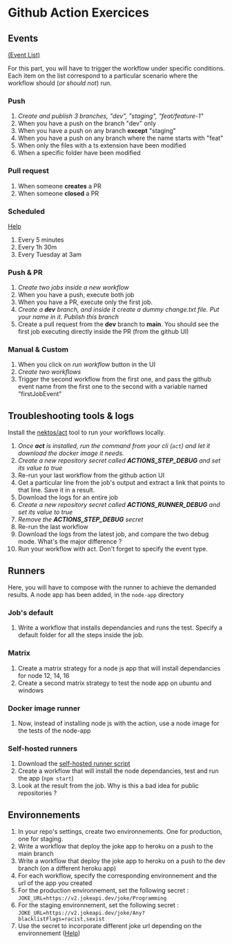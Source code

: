 # Github Action Exercices

## Events
[(Event List)](https://docs.github.com/en/actions/using-workflows/events-that-trigger-workflows)

For this part, you will have to trigger the workflow under specific conditions. Each item on the list correspond to a particular scenario where the workflow should (*or should not*) run.

### Push
1. *Create and publish 3 branches, "dev", "staging", "feat/feature-1"*
2. When you have a push on the branch "dev" only
3. When you have a push on any branch **except** "staging"
4. When you have a push on any branch where the name starts with "feat"
5. When only the files with a ts extension have been modified
6. When a specific folder have been modified


### Pull request
1. When someone **creates** a PR
2. When someone **closed** a PR

### Scheduled
[Help](https://crontab.guru)
1. Every 5 minutes
2. Every 1h 30m
3. Every Tuesday at 3am

### Push & PR
1. *Create two jobs inside a new workflow*
2. When you have a push, execute both job
3. When you have a PR, execute only the first job.
4. *Create a **dev** branch, and inside it create a dummy change.txt file. Put your name in it. Publish this branch*
5. Create a pull request from the **dev** branch to **main**. You should see the first job executing directly inside the PR (from the github UI)

### Manual & Custom
1. When you click on *run workflow* button in the UI
2. *Create two workflows*
3. Trigger the second workflow from the first one, and pass the github event name from the first one to the second with a variable named "firstJobEvent"

## Troubleshooting tools & logs
Install the [nektos/act](https://github.com/nektos/act) tool to run your workflows locally.

1. *Once **act** is installed, run the command from your cli (`act`) and let it download the docker image it needs.*
2. *Create a new repository secret called **ACTIONS_STEP_DEBUG** and set its value to true*
3. Re-run your last workflow from the github action UI
4. Get a particular line from the job's output and extract a link that points to that line. Save it in a result.
5. Download the logs for an entire job
6. *Create a new repository secret called **ACTIONS_RUNNER_DEBUG** and set its value to true*
7. *Remove the **ACTIONS_STEP_DEBUG** secret*
8. Re-run the last workflow
9. Download the logs from the latest job, and compare the two debug mode. What's the major difference ?
10. Run your workflow with act. Don't forget to specify the event type.

## Runners

Here, you will have to compose with the runner to achieve the demanded results. A node app has been added, in the `node-app` directory

### Job's default

1. Write a workflow that installs dependancies and runs the test. Specify a default folder for all the steps inside the job.


### Matrix 

1. Create a matrix strategy for a node js app that will install dependancies for node 12, 14, 16
2. Create a second matrix strategy to test the node app on ubuntu and windows

### Docker image runner
1. Now, instead of installing node js with the action, use a node image for the tests of the node-app

### Self-hosted runners
1. Download the [self-hosted runner script](https://docs.github.com/en/actions/hosting-your-own-runners/adding-self-hosted-runners) 
2. Create a workflow that will install the node dependancies, test and run the app (`npm start`)
3. Look at the result from the job. Why is this a bad idea for public repositories ?

## Environnements

1. In your repo's settings, create two environnements. One for production, one for staging.
2. Write a workflow that deploy the joke app to heroku on a push to the main branch
3. Write a workflow that deploy the joke app to heroku on a push to the dev branch (on a different heroku app)
4. For each workflow, specify the corresponding environnement and the url of the app you created
5. For the production environnement, set the following secret : `JOKE_URL=https://v2.jokeapi.dev/joke/Programming`
6. For the staging environnement, set the following secret : `JOKE_URL=https://v2.jokeapi.dev/joke/Any?blacklistFlags=racist,sexist`
7. Use the secret to incorporate different joke url depending on the environnement ([Help](https://github.com/marketplace/actions/deploy-to-heroku#procfile-passing))

